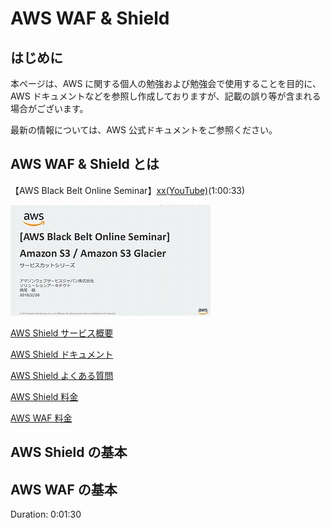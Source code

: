 # AWS WAF & Shield

## はじめに

本ページは、AWS に関する個人の勉強および勉強会で使用することを目的に、AWS ドキュメントなどを参照し作成しておりますが、記載の誤り等が含まれる場合がございます。

最新の情報については、AWS 公式ドキュメントをご参照ください。

## AWS WAF & Shield とは

【AWS Black Belt Online Seminar】[xx(YouTube)](xxx)(1:00:33)

![](/images/s3/blackbelt_s3.jpg)


[AWS Shield サービス概要](https://aws.amazon.com/jp/shield/)

[AWS Shield ドキュメント](https://docs.aws.amazon.com/ja_jp/shield/?id=docs_gateway)

[AWS Shield よくある質問](https://aws.amazon.com/jp/shield/faqs/)

[AWS Shield 料金](https://aws.amazon.com/jp/shield/pricing/)

[AWS WAF 料金](https://aws.amazon.com/jp/waf/pricing/)

## AWS Shield の基本


## AWS WAF の基本

Duration: 0:01:30

